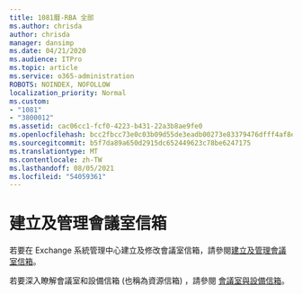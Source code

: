 ```yaml
---
title: 1081曆-RBA 全部
ms.author: chrisda
author: chrisda
manager: dansimp
ms.date: 04/21/2020
ms.audience: ITPro
ms.topic: article
ms.service: o365-administration
ROBOTS: NOINDEX, NOFOLLOW
localization_priority: Normal
ms.custom:
- "1081"
- "3800012"
ms.assetid: cac06cc1-fcf0-4223-b431-22a3b8ae9fe0
ms.openlocfilehash: bcc2fbcc73e0c03b09d55de3eadb00273e83379476dfff4af8e2c758c91230d5
ms.sourcegitcommit: b5f7da89a650d2915dc652449623c78be6247175
ms.translationtype: MT
ms.contentlocale: zh-TW
ms.lasthandoff: 08/05/2021
ms.locfileid: "54059361"
---
```

# <a name="create-and-manage-room-mailboxes"></a>建立及管理會議室信箱

若要在 Exchange 系統管理中心建立及修改會議室信箱，請參閱[建立及管理會議室信箱](https://docs.microsoft.com/Exchange/recipients/room-mailboxes)。

若要深入瞭解會議室和設備信箱 (也稱為資源信箱) ，請參閱 [會議室與設備信箱](https://docs.microsoft.com/microsoft-365/admin/manage/room-and-equipment-mailboxes)。

